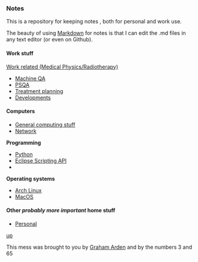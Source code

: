 ### Notes

This is a repository for keeping notes , both for personal and work use.

The beauty of using [Markdown](https://github.com/adam-p/markdown-here/wiki/Markdown-Cheatsheet) for notes is that I can edit the .md files in any text editor (or even on Github).

#### Work stuff

[Work related (Medical Physics/Radiotherapy)](./work/README.md)

- [Machine QA](./work/Machine%20QA.md)
- [PSQA](./work/psqa/README.md)
- [Treatment planning](./work/Treatment%20Planning.md)
- [Developments](./work/Developments.md)
  
#### Computers

- [General computing stuff](./computing/README.md)
- [Network](./computing/network.md)

__Programming__

- [Python](./python/README.md)
- [Eclipse Scripting API](./esapi/README.md)
- 
__Operating systems__

- [Arch Linux](./arch_linux/README.md)
- [MacOS](./macos/README.md)

#### Other _probably more important_ home stuff

- [Personal](./personal/README.md)

[up](README.md)

This mess was brought to you by [Graham Arden](<mailto:graham.arden@trigfa.org.uk>) and by the numbers 3 and 65

